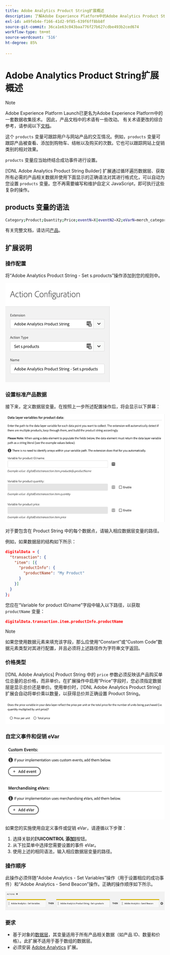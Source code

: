 ```yaml
---
title: Adobe Analytics Product String扩展概述
description: 了解Adobe Experience Platform中的Adobe Analytics Product String标记扩展。
exl-id: a49feb4e-f166-41d2-9f85-639f6ff8bb8f
source-git-commit: 36ca1e63c043baa776f27b627cdbe493b2ced674
workflow-type: tm+mt
source-wordcount: '516'
ht-degree: 85%

---
```


# Adobe Analytics Product String扩展概述

>[!NOTE]
>
>Adobe Experience Platform Launch已更名为Adobe Experience Platform中的一套数据收集技术。 因此，产品文档中的术语有一些改动。 有关术语更改的综合参考，请参阅以下[文档](../../../term-updates.md)。

这个 `products` 变量可跟踪用户与网站产品的交互情况。例如，`products` 变量可跟踪产品被查看、添加到购物车、结帐以及购买的次数。它也可以跟踪网站上促销类别的相对效果。

`products` 变量应当始终结合成功事件进行设置。

[!DNL Adobe Analytics Product String Builder] 扩展通过循环遍历数据层、获取所有必需的产品相关数据并使用下面显示的正确语法对其进行格式化，可以自动为您设置 `products` 变量。您不再需要编写和维护自定义 JavaScript，即可执行这些复杂的操作。

## products 变量的语法

```bash
Category;Product;Quantity;Price;eventN=X|eventN2=X2;eVarN=merch_category|eVarN2=merch_category2
```

有关完整文档，请访问[产品](https://experienceleague.adobe.com/docs/analytics/implementation/vars/page-vars/products.html?lang=zh-Hans)。

## 扩展说明

### 操作配置

将“Adobe Analytics Product String - Set s.products”操作添加到您的规则中。

![操作配置](./images/screenshot-action-config.png)

### 设置标准产品数据

接下来，定义数据层变量。在按照上一步所述配置操作后，将会显示以下屏幕：

![标准字段](./images/screenshot-standard-fields.png)

对于要包含在 Product String 中的每个数据点，请输入相应数据层变量的路径。

例如，如果数据层的结构如下所示：

```json
digitalData = {
  "transaction": {
    "item": [{
      "productInfo": {
        "productName": "My Product"
      }
    }]
  }
};
```

您应在“Variable for product ID/name”字段中输入以下路径，以获取 `productName` 变量：

```json
digitalData.transaction.item.productInfo.productName
```

>[!NOTE]
>
>如果您使用数据元素来填充该字段，那么应使用“Constant”或“Custom Code”数据元素类型对其进行配置，并且必须将上述路径作为字符串文字返回。

### 价格类型

[!DNL Adobe Analytics] Product String 中的 `price` 参数必须反映该产品购买单位总量的总价格，而非单价。在扩展操作中启用“Price”字段时，您必须指定数据层是显示总价还是单价。使用单价时，[!DNL Adobe Analytics Product String] 扩展会自动将单价乘以数量，以获得总价并正确设置 Product String。

![价格类型](./images/screenshot-price-type.png)

### 自定义事件和促销 eVar

![事件和 eVar](./images/screenshot-events-evars.png)

如果您的实施使用自定义事件或促销 eVar，请遵循以下步骤：

1. 选择关联的&#x200B;**[!UICONTROL 添加]**&#x200B;按钮。
1. 从下拉菜单中选择您需要设置的事件 eVar。
1. 使用上述的相同语法，输入相应数据层变量的路径。

### 操作顺序

此操作必须伴随“Adobe Analytics - Set Variables”操作（用于设置相应的成功事件）和“Adobe Analytics - Send Beacon”操作。正确的操作顺序如下所示。

![标准字段](./images/screenshot-action-type.png)

### 要求

* 基于对象的[数据层](https://theblog.adobe.com/data-layers-buzzword-best-practice/)，其变量适用于所有产品相关数据（如产品 ID、数量和价格）。此扩展不适用于基于数组的数据层。
* 必须安装 [Adobe Analytics](../analytics/overview.md) 扩展。
